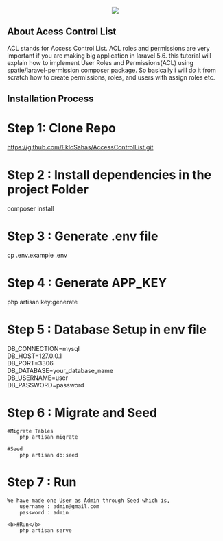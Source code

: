<p align="center"><img src="https://laravel.com/assets/img/components/logo-laravel.svg"></p>

## About Acess Control List

ACL stands for Access Control List. ACL roles and permissions are very important if you are making big application in laravel 5.6. this tutorial will explain how to implement User Roles and Permissions(ACL) using spatie/laravel-permission composer package. So basically i will do it from scratch how to create permissions, roles, and users with assign roles etc.

## Installation Process

# Step 1: Clone Repo
   
https://github.com/EkloSahas/AccessControlList.git

# Step 2 : Install dependencies in the project Folder
 composer install

# Step 3 : Generate .env file
cp .env.example .env

# Step 4 : Generate APP_KEY
php artisan key:generate

# Step 5 : Database Setup in env file

DB_CONNECTION=mysql<br>
DB_HOST=127.0.0.1<br>
DB_PORT=3306<br>
DB_DATABASE=your_database_name<br>
DB_USERNAME=user<br>
DB_PASSWORD=password

# Step 6 : Migrate and Seed

    #Migrate Tables
        php artisan migrate

    #Seed
        php artisan db:seed


# Step 7 : Run
    We have made one User as Admin through Seed which is,
        username : admin@gmail.com
        password : admin

    <b>#Run</b>
        php artisan serve
